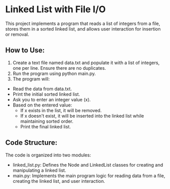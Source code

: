 # Linked List with File I/O
This project implements a program that reads a list of integers from a file, stores them in a sorted linked list, and allows user interaction for insertion or removal.

## How to Use:
1. Create a text file named data.txt and populate it with a list of integers, one per line. Ensure there are no duplicates.
2. Run the program using python main.py.
3. The program will:
  -  Read the data from data.txt.
  -  Print the initial sorted linked list.
  -  Ask you to enter an integer value (x).
  -  Based on the entered value:
        -  If x exists in the list, it will be removed.
        -  If x doesn't exist, it will be inserted into the linked list while maintaining sorted order.
        -   Print the final linked list.
          
## Code Structure:
The code is organized into two modules:
  -  linked_list.py: Defines the Node and LinkedList classes for creating and manipulating a linked list.
  -  main.py: Implements the main program logic for reading data from a file, creating the linked list, and user interaction.
